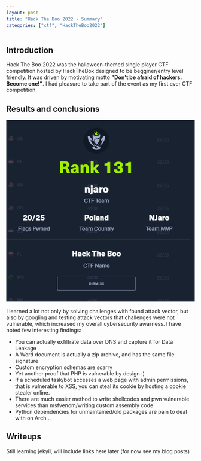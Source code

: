 ```yaml
---
layout: post
title: "Hack The Boo 2022 - Summary"
categories: ["ctf", "HackTheBoo2022"]
---
```


## Introduction

Hack The Boo 2022 was the halloween-themed single player CTF competition hosted by HackTheBox designed to be begginer/entry level friendly. It was driven by motivating motto **"Don't be afraid of hackers. Become one!"**. I had pleasure to take part of the event as my first ever CTF competition.

## Results and conclusions

![results](/assets/img/HackTheBoo2022/results.png)

I learned a lot not only by solving challenges with found attack vector, but also by googling and testing attack vectors that challenges were not vulnerable, which increased my overall cybersecurity awarness. I have noted few interesting findings:

- You can actually exfiltrate data over DNS and capture it for Data Leakage
- A Word document is actually a zip archive, and has the same file signature
- Custom encryption schemas are scarry
- Yet another proof that PHP is vulnerable by design :)
- If a scheduled task/bot accesses a web page with admin permissions, that is vulnerable to XSS, you can steal its cookie by hosting a cookie stealer online.
- There are much easier method to write shellcodes and pwn vulnerable services than msfvenom/writing custom assembly code
- Python dependencies for unmaintained/old packages are pain to deal with on Arch...


## Writeups

Still learning jekyll, will include links here later (for now see my blog posts)
